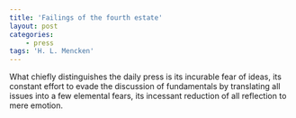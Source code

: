 ```yaml
---
title: 'Failings of the fourth estate'
layout: post
categories:
    - press
tags: 'H. L. Mencken'
---
```


What chiefly distinguishes the daily press is its incurable fear of ideas, its constant effort to evade the discussion of fundamentals by translating all issues into a few elemental fears, its incessant reduction of all reflection to mere emotion.